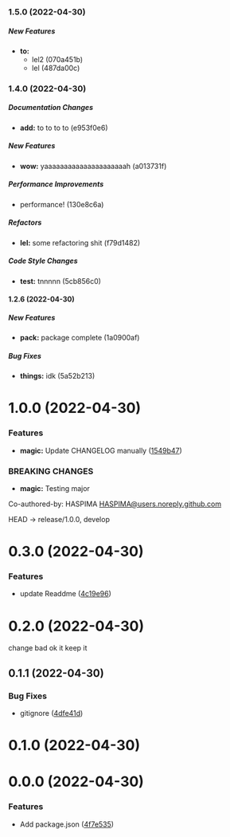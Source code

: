### 1.5.0 (2022-04-30)

##### New Features

* **to:**
  *  lel2 (070a451b)
  *  lel (487da00c)

### 1.4.0 (2022-04-30)

##### Documentation Changes

* **add:**  to to to to (e953f0e6)

##### New Features

* **wow:**  yaaaaaaaaaaaaaaaaaaaaah (a013731f)

##### Performance Improvements

*  performance! (130e8c6a)

##### Refactors

* **lel:**  some refactoring shit (f79d1482)

##### Code Style Changes

* **test:**  tnnnnn (5cb856c0)

#### 1.2.6 (2022-04-30)

##### New Features

* **pack:**  package complete (1a0900af)

##### Bug Fixes

* **things:**  idk (5a52b213)

# 1.0.0 (2022-04-30)


### Features

* **magic:** Update CHANGELOG manually ([1549b47](https://github.com/IngSoft2-Gr6/tmp-test/commits/1549b479671b04f0552117edef6a4cb303f99d16))


### BREAKING CHANGES

* **magic:** Testing major

Co-authored-by: HASPIMA <HASPIMA@users.noreply.github.com>


HEAD -> release/1.0.0, develop



# 0.3.0 (2022-04-30)

### Features

- update Readdme ([4c19e96](https://github.com/IngSoft2-Gr6/tmp-test/commits/4c19e9625e55e53ac2f3eda55280a432924c6136))

# 0.2.0 (2022-04-30)

change bad ok it keep it

## 0.1.1 (2022-04-30)

### Bug Fixes

- gitignore ([4dfe41d](https://github.com/IngSoft2-Gr6/tmp-test/commits/4dfe41d98af8c69a65bc0c5cb9e27da225a7d8f8))

# 0.1.0 (2022-04-30)

# 0.0.0 (2022-04-30)

### Features

- Add package.json ([4f7e535](https://github.com/IngSoft2-Gr6/tmp-test/commits/4f7e5359206ea0e56668e3c799312a12691d0d4e))
